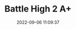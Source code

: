 ---
date: 2022-09-06 11:09:37
title: 'Battle High 2 A+'	
tags: [hand-drawn, 2D fighter, PC, XBox]
img: https://i.imgur.com/OvfOPwy.png
price: $1.99 One Time	
link: https://mattrified.itch.io/bh2	
discord: https://discord.com/invite/VeaU9bg	
twitter: https://twitter.com/mattrified
---